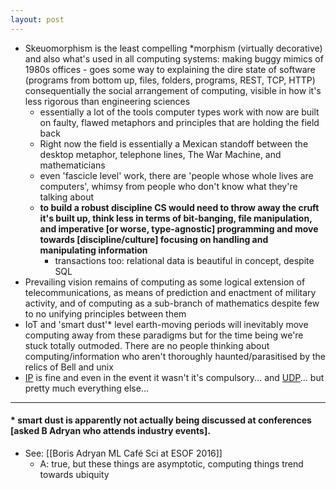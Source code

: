 ```yaml
---
layout: post
---
```

- Skeuomorphism is the least compelling *morphism (virtually decorative) and also what's used in all computing systems: making buggy mimics of 1980s offices - goes some way to explaining the dire state of software (programs from bottom up, files, folders, programs, REST, TCP, HTTP) consequentially the social arrangement of computing, visible in how it's less rigorous than engineering sciences
  - essentially a lot of the tools computer types work with now are built on faulty, flawed metaphors and principles that are holding the field back
  - Right now the field is essentially a Mexican standoff between the desktop metaphor, telephone lines, The War Machine, and mathematicians
  - even 'fascicle level' work, there are 'people whose whole lives are computers', whimsy from people who don't know what they're talking about
  - __to build a robust discipline CS would need to throw away the cruft it's built up, think less in terms of bit-banging, file manipulation, and imperative [or worse, type-agnostic] programming and move towards [discipline/culture] focusing on handling and manipulating information__
    - transactions too: relational data is beautiful in concept, despite SQL
- Prevailing vision remains of computing as some logical extension of telecommunications, as means of prediction and enactment of military activity, and of computing as a sub-branch of mathematics despite few to no unifying principles between them
- IoT and 'smart dust'* level earth-moving periods will inevitably move computing away from these paradigms but for the time being we're stuck totally outmoded. There are no people thinking about computing/information who aren't thoroughly haunted/parasitised by the relics of Bell and unix
- [IP](https://en.wikipedia.org/wiki/Internet_Protocol) is fine and even in the event it wasn't it's compulsory... and [UDP](https://en.wikipedia.org/wiki/User_Datagram_Protocol)... but pretty much everything else...

- - -

#### * smart dust is apparently not actually being discussed at conferences [asked B Adryan who attends industry events].
- See: [[Boris Adryan ML Café Sci at ESOF 2016]]
  - A: true, but these things are asymptotic, computing things trend towards ubiquity